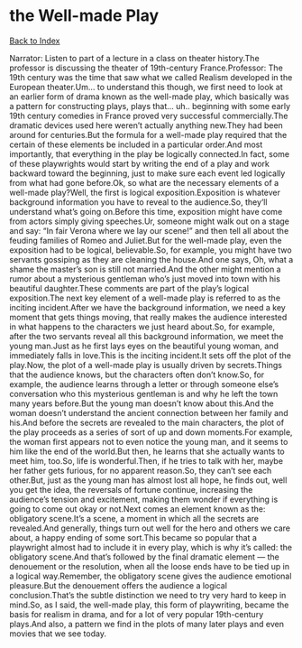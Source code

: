 # the Well-made Play
[Back to Index](https://github.com/windows10010/tpoExtractor/blog/master/README.md)

Narrator: Listen to part of a lecture in a class on theater history.The professor is discussing the theater of 19th-century France.Professor: The 19th century was the time that saw what we called Realism developed in the European theater.Um… to understand this though, we first need to look at an earlier form of drama known as the well-made play, which basically was a pattern for constructing plays, plays that... uh.. beginning with some early 19th century comedies in France proved very successful commercially.The dramatic devices used here weren’t actually anything new.They had been around for centuries.But the formula for a well-made play required that the certain of these elements be included in a particular order.And most importantly, that everything in the play be logically connected.In fact, some of these playwrights would start by writing the end of a play and work backward toward the beginning, just to make sure each event led logically from what had gone before.Ok, so what are the necessary elements of a well-made play?Well, the first is logical exposition.Exposition is whatever background information you have to reveal to the audience.So, they‘ll understand what’s going on.Before this time, exposition might have come from actors simply giving speeches.Ur, someone might walk out on a stage and say: “In fair Verona where we lay our scene!” and then tell all about the feuding families of Romeo and Juliet.But for the well-made play, even the exposition had to be logical, believable.So, for example, you might have two servants gossiping as they are cleaning the house.And one says, Oh, what a shame the master’s son is still not married.And the other might mention a rumor about a mysterious gentleman who’s just moved into town with his beautiful daughter.These comments are part of the play’s logical exposition.The next key element of a well-made play is referred to as the inciting incident.After we have the background information, we need a key moment that gets things moving, that really makes the audience interested in what happens to the characters we just heard about.So, for example, after the two servants reveal all this background information, we meet the young man.Just as he first lays eyes on the beautiful young woman, and immediately falls in love.This is the inciting incident.It sets off the plot of the play.Now, the plot of a well-made play is usually driven by secrets.Things that the audience knows, but the characters often don’t know.So, for example, the audience learns through a letter or through someone else’s conversation who this mysterious gentleman is and why he left the town many years before.But the young man doesn’t know about this.And the woman doesn’t understand the ancient connection between her family and his.And before the secrets are revealed to the main characters, the plot of the play proceeds as a series of sort of up and down moments.For example, the woman first appears not to even notice the young man, and it seems to him like the end of the world.But then, he learns that she actually wants to meet him, too.So, life is wonderful.Then, if he tries to talk with her, maybe her father gets furious, for no apparent reason.So, they can’t see each other.But, just as the young man has almost lost all hope, he finds out, well you get the idea, the reversals of fortune continue, increasing the audience’s tension and excitement, making them wonder if everything is going to come out okay or not.Next comes an element known as the: obligatory scene.It’s a scene, a moment in which all the secrets are revealed.And generally, things turn out well for the hero and others we care about, a happy ending of some sort.This became so popular that a playwright almost had to include it in every play, which is why it’s called: the obligatory scene.And that’s followed by the final dramatic element — the denouement or the resolution, when all the loose ends have to be tied up in a logical way.Remember, the obligatory scene gives the audience emotional pleasure.But the denouement offers the audience a logical conclusion.That’s the subtle distinction we need to try very hard to keep in mind.So, as I said, the well-made play, this form of playwriting, became the basis for realism in drama, and for a lot of very popular 19th-century plays.And also, a pattern we find in the plots of many later plays and even movies that we see today. 